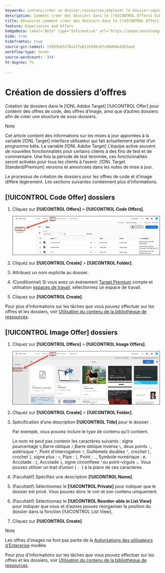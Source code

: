 ```yaml
---
keywords: contenu;créer un dossier;ressources;déplacer le dossier;copier le dossier;supprimer le dossier;télécharger le dossier;dossier
description: Comment créer des dossiers dans le [!UICONTROL Offers] bibliothèque ?
title: Découvrez comment créer des dossiers dans le [!UICONTROL Offers] pour contenir les offres de code et d’image, ainsi que d’autres dossiers.
feature: Experiences and Offers
badgeBeta: label="Bêta" type="Informative" url="https://experienceleague.adobe.com/docs/target/using/introduction/intro.html#beta newtab=true?lang=fr" tooltip="Quelles sont les fonctionnalités bêta dans  [!DNL Adobe Target] ?"
hide: true
hidefromtoc: true
source-git-commit: 13903e03178a12fe811b540cb7c00d04e4263aed
workflow-type: tm+mt
source-wordcount: '334'
ht-degree: 7%

---
```


# Création de dossiers d’offres

Création de dossiers dans le [!DNL Adobe Target] [!UICONTROL Offer] pour contenir des offres de code, des offres d’image, ainsi que d’autres dossiers afin de créer une structure de sous-dossiers.

>[!NOTE]
>
>Cet article contient des informations sur les mises à jour apportées à la variable [!DNL Target] interface utilisateur qui fait actuellement partie d’un programme bêta. La variable [!DNL Adobe Target] L’équipe active souvent de nouvelles fonctionnalités pour certains clients à des fins de test et de commentaire. Une fois la période de test terminée, ces fonctionnalités seront activées pour tous les clients à l’avenir. [!DNL Target Standard/Premium] versions et annoncées dans les notes de mise à jour.

Le processus de création de dossiers pour les offres de code et d’image diffère légèrement. Les sections suivantes contiennent plus d’informations.

## [!UICONTROL Code Offer] dossiers

1. Cliquez sur **[!UICONTROL Offers]** > **[!UICONTROL Code Offers]**.

   ![Onglet Offres (code)](/help/main/c-experiences/c-manage-content/assets/code-offers-tab-new.png)

1. Cliquez sur **[!UICONTROL Create]** > **[!UICONTROL Folder]**.

1. Attribuez un nom explicite au dossier.

1. (Conditionnel) Si vous avez un événement [Target Premium](/help/main/c-intro/intro.md#premium) compte et utilisation [espaces de travail](/help/main/administrating-target/c-user-management/property-channel/properties-overview.md##section_B82EB409B67C4D9D9D20CE30E48DB1DC), sélectionnez un espace de travail.

1. Cliquez sur **[!UICONTROL Create]**.

Pour plus d’informations sur les tâches que vous pouvez effectuer sur les offres et les dossiers, voir [Utilisation du contenu de la bibliothèque de ressources](/help/main/c-experiences/c-manage-content/assets-working.md).

## [!UICONTROL Image Offer] dossiers

1. Cliquez sur **[!UICONTROL Offers]** > **[!UICONTROL Image Offers]**.

   ![Onglet Offres d’image](/help/main/c-experiences/c-manage-content/assets/image-offers-tab-new.png)

1. Cliquez sur **[!UICONTROL Create]** > **[!UICONTROL Folder]**.
1. Spécification d’une description **[!UICONTROL Title]** pour le dossier .

   Par exemple, vous pouvez inclure le type de contenu qu’il contient.

   Le nom ne peut pas contenir les caractères suivants : signe pourcentage `%`,Barre oblique `/`,Barre oblique inverse `\`, deux points `:`, astérisque `*`, Point d’interrogation `?`, Guillemets doubles `"`, crochet `[`, crochet `]`, signe plus : `+`, Pipe : `|`, Point : `.`, Symbole numérique : `#`, Accolade : `{`, Accolade `}`, signe circonflexe `^`ou point-virgule `;`. Vous pouvez utiliser un trait d’union ( `- `) à la place de ces caractères.

1. (Facultatif) Spécifiez une description **[!UICONTROL Name]**.
1. (Facultatif) Sélectionnez le **[!UICONTROL Private]** pour indiquer que le dossier est privé. Vous pouvez donc le voir et son contenu uniquement.

1. (Facultatif) Sélectionnez le **[!UICONTROL Reorder-able in List View]** pour indiquer que vous et d’autres pouvez réorganiser la position du dossier dans la fonction [!UICONTROL List View].

1. Cliquez sur **[!UICONTROL Create]**.

>[!NOTE]
>
>Les offres d’images ne font pas partie de la [Autorisations des utilisateurs d’Enterprise](/help/main/administrating-target/c-user-management/property-channel/property-channel.md) modèle.

Pour plus d’informations sur les tâches que vous pouvez effectuer sur les offres et les dossiers, voir [Utilisation du contenu de la bibliothèque de ressources](/help/main/c-experiences/c-manage-content/assets-working.md).